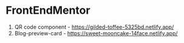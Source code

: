 # FrontEndMentor

1) QR code component - https://gilded-toffee-5325bd.netlify.app/
2) Blog-preview-card - https://sweet-mooncake-14face.netlify.app/
